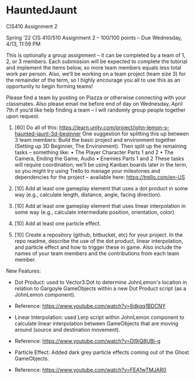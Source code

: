 # HauntedJaunt
CIS410 Assignment 2

Spring ’22 CIS 410/510 Assignment 2 – 100/100 points – Due Wednesday, 4/13, 11:59 PM

This is optionally a group assignment – it can be completed by a team of 1, 2, or 3 members.
Each submission will be expected to complete the tutorial and implement the items below, so
more team members equals less total work per person. Also, we’ll be working on a team
project (team size 3) for the remainder of the term, so I highly encourage you all to use this as
an opportunity to begin forming teams!

Please find a team by posting on Piazza or otherwise connecting with your classmates. Also
please email me before end of day on Wednesday, April 7th if you’d like help finding a team – I
will randomly group people together upon request.

1. [60] Do all of this:
https://learn.unity.com/project/john-lemon-s-haunted-jaunt-3d-beginner
One suggestion for splitting this up between 3 team members:
Build the basic project and environment together (Setting up 3D Beginner, The Environment).
Then split up the remaining tasks – something like:
• The Player Character Parts 1 and 2
• The Camera, Ending the Game, Audio
• Enemies Parts 1 and 2
These tasks will require coordination; we’ll be using Kanban boards later in the term, so you
might try using Trello to manage your milestones and dependencies for the project – available
here:
https://trello.com/en-US

2. [10] Add at least one gameplay element that uses a dot product in some way (e.g., calculate
length, distance, angle, facing direction).

3. [10] Add at least one gameplay element that uses linear interpolation in some way (e.g.,
calculate intermediate position, orientation, color).

4. [10] Add at least one particle effect.

5. [10] Create a repository (github, bitbucket, etc) for your project. In the repo readme,
describe the use of the dot product, linear interpolation, and particle effect and how to trigger
these in game. Also include the names of your team members and the contributions from each
team member.

New Features:
  - Dot Product: used to Vector3.Dot to determine JohnLemon's location in relation to Gargoyle GameObjects within a new Dot Product script (as a JohnLemon component). 
  -  Reference: https://www.youtube.com/watch?v=6dkpq1BDCNY

  - Linear Interpolation: used Lerp script within JohnLemon component to calculate linear interpolation between GameObjects that are moving around (source and destination movement). 
  - Reference: https://www.youtube.com/watch?v=Dl9iQ8UBi-g

  - Particle Effect: Added dark grey particle effects coming out of the Ghost GameObjects.
  - Reference: https://www.youtube.com/watch?v=FEA1wTMJAR0
